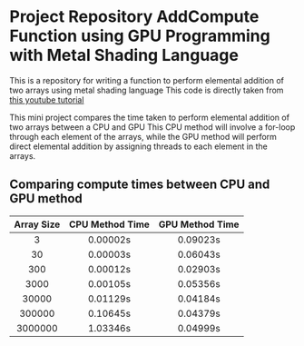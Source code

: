 # Project Repository AddCompute Function using GPU Programming with Metal Shading Language
This is a repository for writing a function to perform elemental addition of two arrays using metal shading language
This code is directly taken from [this youtube tutorial](https://www.youtube.com/watch?v=VQK28rRK6OU&t=879s)

This mini project compares the time taken to perform elemental addition of two arrays between a CPU and GPU
This CPU method will involve a for-loop through each element of the arrays, while the GPU method will perform direct elemental addition by assigning threads to each element in the arrays.

## Comparing compute times between CPU and GPU method
| Array Size | CPU Method Time | GPU Method Time |
|   :---:    |      :---:      |      :---:      |
|     3      |     0.00002s    |      0.09023s   |
|     30     |     0.00003s    |      0.06043s   |
|     300    |     0.00012s    |      0.02903s   |
|     3000   |     0.00105s    |      0.05356s   |
|    30000   |     0.01129s    |      0.04184s   |
|   300000   |     0.10645s    |      0.04379s   |
|  3000000   |     1.03346s    |      0.04999s   |